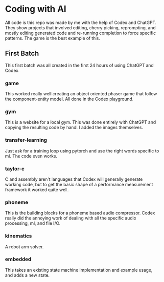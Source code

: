 # Coding with AI

All code is this repo was made by me with the help of Codex and ChatGPT. They show projects that involved editing, cherry picking, reprompting, and mostly editing generated code and re-running completion to force specific patterns. The game is the best example of this.

## First Batch

This first batch was all created in the first 24 hours of using ChatGPT and Codex.

### game

This worked really well creating an object oriented phaser game that follow the component-entity model. All done in the Codex playground.

### gym

This is a website for a local gym. This was done entirely with ChatGPT and copying the resulting code by hand. I added the images themselves.

### transfer-learning
Just ask for a training loop using pytorch and use the right words specific to ml. The code even works.

### taylor-c

C and assembly aren't languages that Codex will generally generate working code, but to get the basic shape of a performance measurement framework it worked quite well.

### phoneme

This is the building blocks for a phoneme based audio compressor. Codex really did the annoying work of dealing with all the specific audio processing, ml, and file I/O.

### kinematics

A robot arm solver.

### embedded

This takes an existing state machine implementation and example usage, and adds a new state.